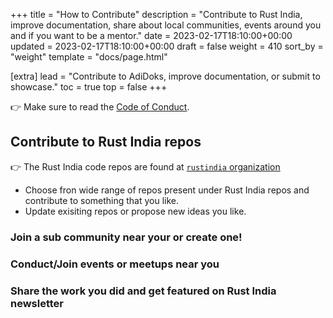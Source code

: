 +++
title = "How to Contribute"
description = "Contribute to Rust India, improve documentation, share about local communities, events around you and if you want to be a mentor."
date = 2023-02-17T18:10:00+00:00
updated = 2023-02-17T18:10:00+00:00
draft = false
weight = 410
sort_by = "weight"
template = "docs/page.html"

[extra]
lead = "Contribute to AdiDoks, improve documentation, or submit to showcase."
toc = true
top = false
+++

👉 Make sure to read the [Code of Conduct](../code-of-conduct/).

## Contribute to Rust India repos

👉 The Rust India code repos are found at [`rustindia` organization](https://github.com/rustindia)

- Choose fron wide range of repos present under Rust India repos and contribute to something that you like.
- Update exisiting repos or propose new ideas you like.

### Join a sub community near your or create one!


### Conduct/Join events or meetups near you

### Share the work you did and get featured on Rust India newsletter


